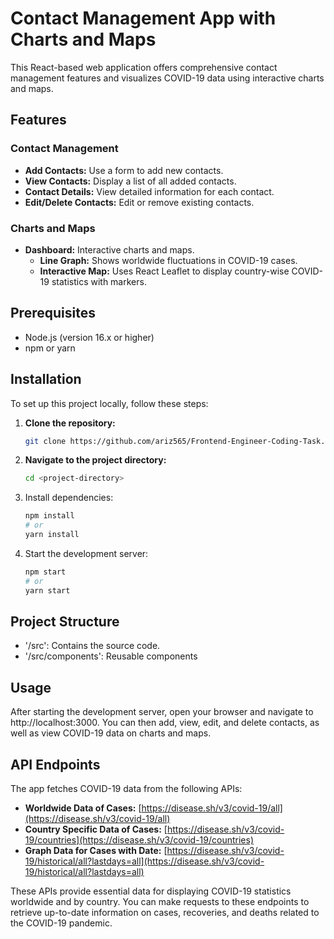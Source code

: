 # Contact Management App with Charts and Maps

This React-based web application offers comprehensive contact management features and visualizes COVID-19 data using interactive charts and maps.

## Features

### Contact Management

- **Add Contacts:** Use a form to add new contacts.
- **View Contacts:** Display a list of all added contacts.
- **Contact Details:** View detailed information for each contact.
- **Edit/Delete Contacts:** Edit or remove existing contacts.

### Charts and Maps

- **Dashboard:** Interactive charts and maps.
  - **Line Graph:** Shows worldwide fluctuations in COVID-19 cases.
  - **Interactive Map:** Uses React Leaflet to display country-wise COVID-19 statistics with markers.

## Prerequisites

- Node.js (version 16.x or higher)
- npm or yarn

## Installation

To set up this project locally, follow these steps:

1. **Clone the repository:**

   ```bash
   git clone https://github.com/ariz565/Frontend-Engineer-Coding-Task.git
   ```

2. **Navigate to the project directory:**

   ```bash
   cd <project-directory>
   ```

3. Install dependencies:

   ```bash
   npm install
   # or
   yarn install
   ```

4. Start the development server:

   ```bash
   npm start
   # or
   yarn start
   ```

## Project Structure

- '/src': Contains the source code.
- '/src/components': Reusable components

## Usage

After starting the development server, open your browser and navigate to http://localhost:3000. You can then add, view, edit, and delete contacts, as well as view COVID-19 data on charts and maps.

## API Endpoints

The app fetches COVID-19 data from the following APIs:

- **Worldwide Data of Cases:** [https://disease.sh/v3/covid-19/all](https://disease.sh/v3/covid-19/all)
- **Country Specific Data of Cases:** [https://disease.sh/v3/covid-19/countries](https://disease.sh/v3/covid-19/countries)
- **Graph Data for Cases with Date:** [https://disease.sh/v3/covid-19/historical/all?lastdays=all](https://disease.sh/v3/covid-19/historical/all?lastdays=all)

These APIs provide essential data for displaying COVID-19 statistics worldwide and by country. You can make requests to these endpoints to retrieve up-to-date information on cases, recoveries, and deaths related to the COVID-19 pandemic.
